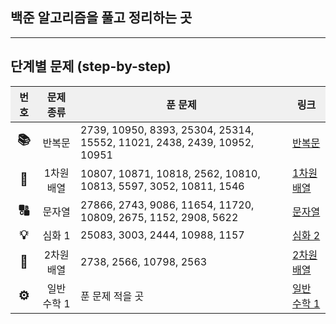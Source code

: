 ## 백준 알고리즘을 풀고 정리하는 곳
---
## 단계별 문제 (step-by-step)

<table style="width: 100%; border-collapse: collapse;">
  <thead>
    <tr>
      <th style="text-align: center; background-color: #f0f0f0;">번호</th>
      <th style="text-align: center; background-color: #f0f0f0;">문제 종류</th>
      <th style="text-align: center; background-color: #f0f0f0;">푼 문제</th>
      <th style="text-align: center; background-color: #f0f0f0;">링크</th>
    </tr>
  </thead>
  <tbody>
    <tr>
      <td style="text-align: center; font-weight: bold; font-size: 20px;">📚</td>
      <td style="text-align: center;">반복문</td>
      <td>2739, 10950, 8393, 25304, 25314, 15552, 11021, 2438, 2439, 10952, 10951</td>
      <td><a href="./step-by-step/loop/README.md">반복문</a></td>
    </tr>
    <tr>
      <td style="text-align: center; font-weight: bold; font-size: 20px;">🧮</td>
      <td style="text-align: center;">1차원 배열</td>
      <td>10807, 10871, 10818, 2562, 10810, 10813, 5597, 3052, 10811, 1546</td>
      <td><a href="./step-by-step/1d-array/README.md">1차원 배열</a></td>
    </tr>
    <tr>
      <td style="text-align: center; font-weight: bold; font-size: 20px;">🔠</td>
      <td style="text-align: center;">문자열</td>
      <td>27866, 2743, 9086, 11654, 11720, 10809, 2675, 1152, 2908, 5622</td>
      <td><a href="./step-by-step/string/README.md">문자열</a></td>
    </tr>
    <tr>
      <td style="text-align: center; font-weight: bold; font-size: 20px;">💡</td>
      <td style="text-align: center;">심화 1</td>
      <td>25083, 3003, 2444, 10988, 1157</td>
      <td><a href="./step-by-step/Advanced-1/README.md">심화 2</a></td>
    </tr>
    <tr>
      <td style="text-align: center; font-weight: bold; font-size: 20px;">🔢</td>
      <td style="text-align: center;">2차원 배열</td>
      <td>2738, 2566, 10798, 2563</td>
      <td><a href="./step-by-step/2d-array/README.md">2차원 배열</a></td>
    </tr>
    <tr>
      <td style="text-align: center; font-weight: bold; font-size: 20px;">⚙️</td>
      <td style="text-align: center;">일반 수학 1</td>
      <td>푼 문제 적을 곳</td>
      <td><a href="./step-by-step/basic-math-1/README.md">일반 수학 1</a></td>
    </tr>
  </tbody>
</table>
